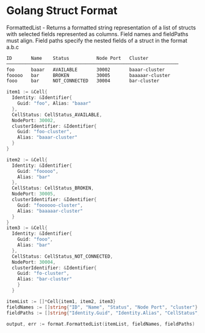 # Golang Struct Format

FormattedList - Returns a formatted string representation of a list of structs with selected fields represented as columns. Field names and fieldPaths must align. Field paths specify the nested fields of a struct in the format a.b.c

```bash
ID       Name    Status          Node Port   Cluster           
───────────────────────────────────────────────────────────────
foo      baaar   AVAILABLE       30002       baaar-cluster     
fooooo   bar     BROKEN          30005       baaaaar-cluster   
fooo     bar     NOT_CONNECTED   30004       bar-cluster   
```

```go
item1 := &Cell{
  Identity: &Identifier{
    Guid: "foo", Alias: "baaar"
  }, 
  CellStatus: CellStatus_AVAILABLE, 
  NodePort: 30002, 
  clusterIdentifier: &Identifier{
    Guid: "foo-cluster", 
    Alias: "baaar-cluster"
  }
}

item2 := &Cell{
  Identity: &Identifier{
    Guid: "fooooo", 
    Alias: "bar"
  }, 
  CellStatus: CellStatus_BROKEN, 
  NodePort: 30005, 
  clusterIdentifier: &Identifier{
    Guid: "foooooo-cluster", 
    Alias: "baaaaar-cluster"
  }
}
item3 := &Cell{
  Identity: &Identifier{
    Guid: "fooo", 
    Alias: "bar"
  }, 
  CellStatus: CellStatus_NOT_CONNECTED, 
  NodePort: 30004, 
  clusterIdentifier: &Identifier{
    Guid: "fo-cluster", 
    Alias: "bar-cluster"
    }
  }

itemList := []*Cell{item1, item2, item3}
fieldNames := []string{"ID", "Name", "Status", "Node Port", "cluster"}
fieldPaths := []string{"Identity.Guid", "Identity.Alias", "CellStatus", "NodePort", "clusterIdentifier.Alias"}

output, err := format.FormattedList(itemList, fieldNames, fieldPaths)
```
